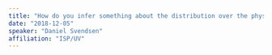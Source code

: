 ```yaml
---
title: "How do you infer something about the distribution over the physical variables that led to your observations?"
date: "2018-12-05"
speaker: "Daniel Svendsen"
affiliation: "ISP/UV"
---
```

